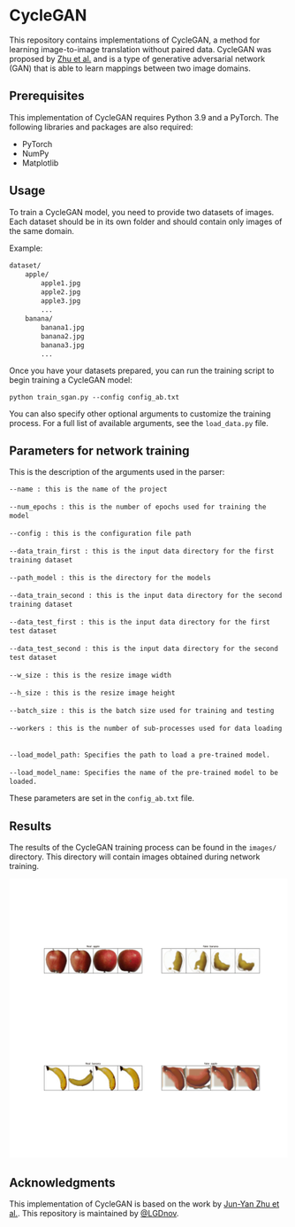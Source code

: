 # CycleGAN

This repository contains implementations of CycleGAN, a method for learning image-to-image translation without paired data. CycleGAN was proposed by [Zhu et al.](https://arxiv.org/abs/1703.10593) and is a type of generative adversarial network (GAN) that is able to learn mappings between two image domains.

## Prerequisites

This implementation of CycleGAN requires Python 3.9 and a PyTorch. The following libraries and packages are also required:

- PyTorch
- NumPy
- Matplotlib

## Usage

To train a CycleGAN model, you need to provide two datasets of images. Each dataset should be in its own folder and should contain only images of the same domain.

Example:

```
dataset/
    apple/
        apple1.jpg
        apple2.jpg
        apple3.jpg
        ...
    banana/
        banana1.jpg
        banana2.jpg
        banana3.jpg
        ...
```

Once you have your datasets prepared, you can run the training script to begin training a CycleGAN model:

```
python train_sgan.py --config config_ab.txt
```

You can also specify other optional arguments to customize the training process. For a full list of available arguments, see the `load_data.py` file.

## Parameters for network training

This is the description of the arguments used in the parser:
```
--name : this is the name of the project

--num_epochs : this is the number of epochs used for training the model

--config : this is the configuration file path

--data_train_first : this is the input data directory for the first training dataset

--path_model : this is the directory for the models

--data_train_second : this is the input data directory for the second training dataset

--data_test_first : this is the input data directory for the first test dataset

--data_test_second : this is the input data directory for the second test dataset

--w_size : this is the resize image width

--h_size : this is the resize image height

--batch_size : this is the batch size used for training and testing

--workers : this is the number of sub-processes used for data loading


--load_model_path: Specifies the path to load a pre-trained model.

--load_model_name: Specifies the name of the pre-trained model to be loaded.
```

These parameters are set in the `config_ab.txt` file.

## Results

The results of the CycleGAN training process can be found in the `images/` directory. This directory will contain images obtained during network training.

![Gift](https://github.com/LGDnov/CycleGAN/blob/main/gif/my_gif.gif)


## Acknowledgments

This implementation of CycleGAN is based on the work by [Jun-Yan Zhu et al.](https://arxiv.org/abs/1703.10593). This repository is maintained by [@LGDnov](https://github.com/LGDnov).